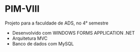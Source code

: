 # PIM-VIII

Projeto para a faculdade de ADS, no 4° semestre
* Desenvolvido com WINDOWS FORMS APPLICATION .NET
* Arquitetura MVC 
* Banco de dados com MySQL
